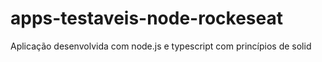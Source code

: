 # apps-testaveis-node-rockeseat
Aplicação desenvolvida com node.js e typescript com princípios de solid
